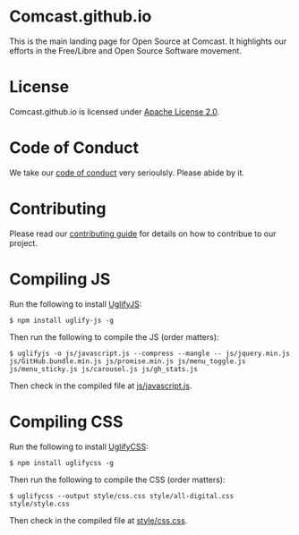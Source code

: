 Comcast.github.io
=================

This is the main landing page for Open Source at Comcast. It highlights our efforts in the Free/Libre and Open Source Software movement.

License
=======

Comcast.github.io is licensed under [Apache License 2.0](LICENSE).

Code of Conduct
===============

We take our [code of conduct](CODE_OF_CONDUCT.md) very serioulsly. Please abide by it.

Contributing
============

Please read our [contributing guide](CONTRIBUTING.md) for details on how to contribue to our project.

Compiling JS
============

Run the following to install [UglifyJS](https://github.com/mishoo/UglifyJS2):

    $ npm install uglify-js -g

Then run the following to compile the JS (order matters):

    $ uglifyjs -o js/javascript.js --compress --mangle -- js/jquery.min.js js/GitHub.bundle.min.js js/promise.min.js js/menu_toggle.js js/menu_sticky.js js/carousel.js js/gh_stats.js

Then check in the compiled file at [js/javascript.js](js/javascript.js).

Compiling CSS
=============

Run the following to install [UglifyCSS](https://github.com/fmarcia/UglifyCSS):

    $ npm install uglifycss -g

Then run the following to compile the CSS (order matters):

    $ uglifycss --output style/css.css style/all-digital.css style/style.css

Then check in the compiled file at [style/css.css](style/css.css).
